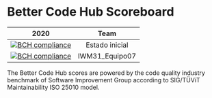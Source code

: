 # Better Code Hub Scoreboard



| 2020       | Team |          
| ------------- |:-------------:|
| [![BCH compliance](https://bettercodehub.com/edge/badge/ETSISI-EMS/trabajo3-aplicacion-agestion-codigo-inicial?branch=master&token=c1cf4e7fe470c1e0192b08fd43acb797d2386a2c)](https://bettercodehub.com/) | Estado inicial |
| [![BCH compliance](https://bettercodehub.com/edge/badge/daniilcebanu/trabajo3-aplicacion-agestion-codigo-inicial?branch=master)](https://bettercodehub.com/) | IWM31_Equipo07 |

The Better Code Hub scores are powered by the code quality industry benchmark of Software Improvement Group according to SIG/TÜViT Maintainability ISO 25010 model.
